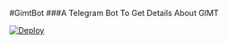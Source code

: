 #GimtBot
###A Telegram Bot To Get Details About GIMT

[![Deploy](https://www.herokucdn.com/deploy/button.svg)](https://heroku.com/deploy)